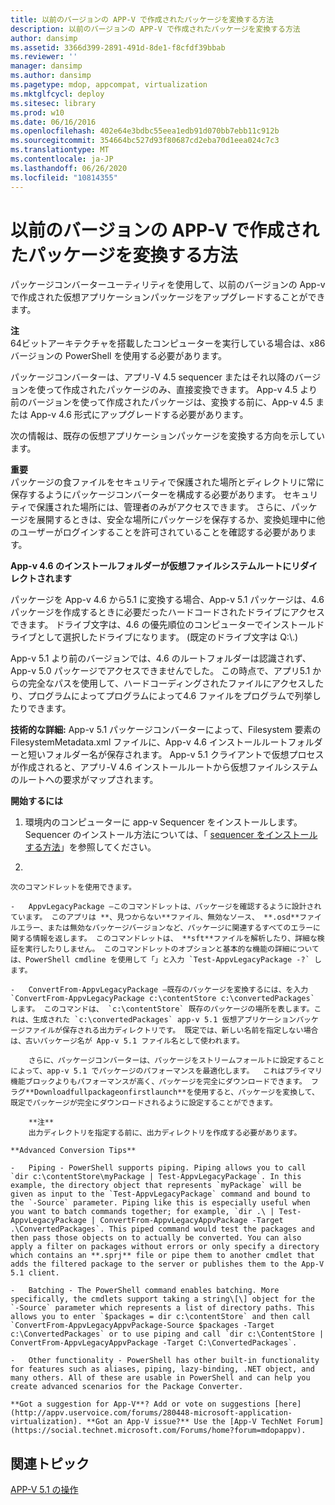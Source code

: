 ```yaml
---
title: 以前のバージョンの APP-V で作成されたパッケージを変換する方法
description: 以前のバージョンの APP-V で作成されたパッケージを変換する方法
author: dansimp
ms.assetid: 3366d399-2891-491d-8de1-f8cfdf39bbab
ms.reviewer: ''
manager: dansimp
ms.author: dansimp
ms.pagetype: mdop, appcompat, virtualization
ms.mktglfcycl: deploy
ms.sitesec: library
ms.prod: w10
ms.date: 06/16/2016
ms.openlocfilehash: 402e64e3bdbc55eea1edb91d070bb7ebb11c912b
ms.sourcegitcommit: 354664bc527d93f80687cd2eba70d1eea024c7c3
ms.translationtype: MT
ms.contentlocale: ja-JP
ms.lasthandoff: 06/26/2020
ms.locfileid: "10814355"
---
```

# 以前のバージョンの APP-V で作成されたパッケージを変換する方法


パッケージコンバーターユーティリティを使用して、以前のバージョンの App-v で作成された仮想アプリケーションパッケージをアップグレードすることができます。

**注**  
64ビットアーキテクチャを搭載したコンピューターを実行している場合は、x86 バージョンの PowerShell を使用する必要があります。



パッケージコンバーターは、アプリ-V 4.5 sequencer またはそれ以降のバージョンを使って作成されたパッケージのみ、直接変換できます。 App-v 4.5 より前のバージョンを使って作成されたパッケージは、変換する前に、App-v 4.5 または App-v 4.6 形式にアップグレードする必要があります。

次の情報は、既存の仮想アプリケーションパッケージを変換する方向を示しています。

**重要**  
パッケージの食ファイルをセキュリティで保護された場所とディレクトリに常に保存するようにパッケージコンバーターを構成する必要があります。 セキュリティで保護された場所には、管理者のみがアクセスできます。 さらに、パッケージを展開するときは、安全な場所にパッケージを保存するか、変換処理中に他のユーザーがログインすることを許可されていることを確認する必要があります。



**App-v 4.6 のインストールフォルダーが仮想ファイルシステムルートにリダイレクトされます**

パッケージを App-v 4.6 から5.1 に変換する場合、App-v 5.1 パッケージは、4.6 パッケージを作成するときに必要だったハードコードされたドライブにアクセスできます。 ドライブ文字は、4.6 の優先順位のコンピューターでインストールドライブとして選択したドライブになります。 (既定のドライブ文字は Q:\\.)

App-v 5.1 より前のバージョンでは、4.6 のルートフォルダーは認識されず、App-v 5.0 パッケージでアクセスできませんでした。 この時点で、アプリ5.1 からの完全なパスを使用して、ハードコーディングされたファイルにアクセスしたり、プログラムによってプログラムによって4.6 ファイルをプログラムで列挙したりできます。

**技術的な詳細:** App-v 5.1 パッケージコンバーターによって、Filesystem 要素の FilesystemMetadata.xml ファイルに、App-v 4.6 インストールルートフォルダーと短いフォルダー名が保存されます。 App-v 5.1 クライアントで仮想プロセスが作成されると、アプリ-V 4.6 インストールルートから仮想ファイルシステムのルートへの要求がマップされます。

**開始するには**

1.  環境内のコンピューターに app-v Sequencer をインストールします。 Sequencer のインストール方法については、「 [sequencer をインストールする方法](how-to-install-the-sequencer-51beta-gb18030.md)」を参照してください。

2.  

    次のコマンドレットを使用できます。

    -   AppvLegacyPackage –このコマンドレットは、パッケージを確認するように設計されています。 このアプリは **、見つからない**ファイル、無効なソース、 **.osd**ファイルエラー、または無効なパッケージバージョンなど、パッケージに関連するすべてのエラーに関する情報を返します。 このコマンドレットは、 **sft**ファイルを解析したり、詳細な検証を実行したりしません。 このコマンドレットのオプションと基本的な機能の詳細については、PowerShell cmdline を使用して「」と入力 `Test-AppvLegacyPackage -?` します。

    -   ConvertFrom-AppvLegacyPackage –既存のパッケージを変換するには、を入力 `ConvertFrom-AppvLegacyPackage c:\contentStore c:\convertedPackages` します。 このコマンドは、 `c:\contentStore` 既存のパッケージの場所を表します。これは、生成された `c:\convertedPackages` app-v 5.1 仮想アプリケーションパッケージファイルが保存される出力ディレクトリです。 既定では、新しい名前を指定しない場合は、古いパッケージ名が App-v 5.1 ファイル名として使われます。

        さらに、パッケージコンバーターは、パッケージをストリームフォールトに設定することによって、app-v 5.1 でパッケージのパフォーマンスを最適化します。  これはプライマリ機能ブロックよりもパフォーマンスが高く、パッケージを完全にダウンロードできます。 フラグ**Downloadfullpackageonfirstlaunch**を使用すると、パッケージを変換して、既定でパッケージが完全にダウンロードされるように設定することができます。

        **注**  
        出力ディレクトリを指定する前に、出力ディレクトリを作成する必要があります。



~~~
**Advanced Conversion Tips**

-   Piping - PowerShell supports piping. Piping allows you to call `dir c:\contentStore\myPackage | Test-AppvLegacyPackage`. In this example, the directory object that represents `myPackage` will be given as input to the `Test-AppvLegacyPackage` command and bound to the `-Source` parameter. Piping like this is especially useful when you want to batch commands together; for example, `dir .\ | Test-AppvLegacyPackage | ConvertFrom-AppvLegacyAppvPackage -Target .\ConvertedPackages`. This piped command would test the packages and then pass those objects on to actually be converted. You can also apply a filter on packages without errors or only specify a directory which contains an **.sprj** file or pipe them to another cmdlet that adds the filtered package to the server or publishes them to the App-V 5.1 client.

-   Batching - The PowerShell command enables batching. More specifically, the cmdlets support taking a string\[\] object for the `-Source` parameter which represents a list of directory paths. This allows you to enter `$packages = dir c:\contentStore` and then call `ConvertFrom-AppvLegacyAppvPackage-Source $packages -Target c:\ConvertedPackages` or to use piping and call `dir c:\ContentStore | ConvertFrom-AppvLegacyAppvPackage -Target C:\ConvertedPackages`.

-   Other functionality - PowerShell has other built-in functionality for features such as aliases, piping, lazy-binding, .NET object, and many others. All of these are usable in PowerShell and can help you create advanced scenarios for the Package Converter.

**Got a suggestion for App-V**? Add or vote on suggestions [here](http://appv.uservoice.com/forums/280448-microsoft-application-virtualization). **Got an App-V issue?** Use the [App-V TechNet Forum](https://social.technet.microsoft.com/Forums/home?forum=mdopappv).
~~~

## 関連トピック


[APP-V 5.1 の操作](operations-for-app-v-51.md)









